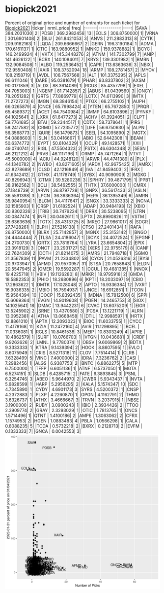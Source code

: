 # biopick2021
Percent of original price and number of entrants for each ticket for [Biopick2021](https://twitter.com/hashtag/Biopick2021)
|ticker |  nrml_price| freq|
|:------|-----------:|----:|
|SAVA   | 384.2031030|    2|
|PDSB   | 369.2982456|   13|
|EOLS   | 306.8750000|    1|
|VRNA   | 301.6901408|    2|
|BLU    | 261.8421053|    3|
|ANVS   | 211.2883313|    8|
|CYTK   | 209.9182163|    1|
|LQDA   | 209.6666667|    2|
|GERN   | 196.3190184|    1|
|ADMA   | 170.6161137|    1|
|CTIC   | 163.9880952|    1|
|MNKD   | 159.9378882|    1|
|BCYC   | 146.2499924|    4|
|VKTX   | 145.3448276|    2|
|ATNM   | 141.7302799|    7|
|ANIP   | 141.4626122|    1|
|BCRX   | 140.1084011|    7|
|KRYS   | 139.3301982|    1|
|BMRN   | 132.9084508|    1|
|ALBO   | 119.2536452|    1|
|CAPR   | 113.6363636|    3|
|NBIX   | 112.9550408|    1|
|XAIR   | 108.3752094|   18|
|ARMP   | 108.2781457|    2|
|MYOV   | 108.2158719|    1|
|AVDL   | 106.7567568|    3|
|ALT    | 101.3375295|    2|
|APLS   |  96.6111046|    1|
|DARE   |  95.0381679|    1|
|PHAR   |  93.8337802|    2|
|AXSM   |  90.0171859|    3|
|ALDX   |  88.3614089|    1|
|RCUS   |  85.4357798|    1|
|EXEL   |  84.7053003|    1|
|NGENF  |  81.7142857|    2|
|ABUS   |  81.0439560|    3|
|ONCY   |  78.2051282|    1|
|GRTS   |  77.8869779|    6|
|LCTX   |  74.6113990|    3|
|IMTX   |  71.2727273|    6|
|IMGN   |  69.3846154|    1|
|PTGX   |  66.2755102|    1|
|AUPH   |  66.0265879|    4|
|CNCE   |  65.7998424|    4|
|YTEN   |  65.7672850|    1|
|PRQR   |  65.4589372|    1|
|ACET   |  64.7540984|    2|
|IMMP   |  64.6103896|    2|
|PYNKF  |  64.1025641|    2|
|LXRX   |  61.6477273|    2|
|ACHV   |  61.3924051|    2|
|CLPT   |  59.7761685|    3|
|BTAI   |  59.2344517|    1|
|CDTX   |  58.7378641|    1|
|PIRS   |  58.2417582|    8|
|CRMD   |  57.7235772|    1|
|LIFE   |  56.6750630|    5|
|ALPN   |  56.3568773|    2|
|QURE   |  56.1479873|    1|
|SEEL   |  54.1095890|    2|
|MGTX   |  54.0888603|    1|
|SLN    |  53.0416667|    1|
|ABIO   |  52.6442308|    1|
|BEAM   |  50.6374772|    1|
|EYPT   |  50.6104329|    1|
|OCUP   |  49.1428571|    1|
|XXII   |  49.0740741|    2|
|RIGL   |  47.5504323|    2|
|FSTX   |  46.6304348|    2|
|SESN   |  46.2121212|    4|
|PRVB   |  46.1117196|    1|
|ORMP   |  45.7471264|    1|
|VTVT   |  45.5000000|    4|
|ACIU   |  44.9248120|    1|
|ARWR   |  44.4741389|    8|
|PLX    |  44.1340782|    2|
|NWBO   |  43.8271605|    9|
|ARDX   |  42.9675425|    2|
|AMRX   |  42.8278689|    1|
|CLSD   |  42.1216849|    4|
|IVA    |  41.8459403|    2|
|IFRX   |  41.6342412|    2|
|GTHX   |  41.1178749|    1|
|SYBX   |  40.9090909|    2|
|MDXG   |  40.8296943|    1|
|CTMX   |  39.5280236|    3|
|SPHRY  |  39.4871795|    1|
|PPBT   |  38.9162562|    1|
|BCLI   |  38.5462555|    3|
|THTX   |  37.6000000|    1|
|CMRX   |  37.1848739|    2|
|ARVN   |  36.8797728|    1|
|GNPX   |  36.5617433|    3|
|ASLN   |  36.5591398|    3|
|LPCN   |  36.3636364|    1|
|HEPA   |  36.1395349|    6|
|AMRN   |  35.9840954|    1|
|BLCM   |  34.4117647|    2|
|SNGX   |  33.3333333|    2|
|NCNA   |  32.1585903|    1|
|CRSP   |  31.6182524|    1|
|ADAP   |  30.9484193|   12|
|XBIO   |  30.9302326|    2|
|TRIB   |  30.7479224|    1|
|DRRX   |  30.5238095|    1|
|LTRN   |  30.0847474|    1|
|INFI   |  30.0492611|    1|
|LPTX   |  28.8990826|   11|
|VSTM   |  28.6363636|    3|
|TGTX   |  28.4313725|    8|
|MREO   |  27.9661017|    8|
|SDGR   |  27.7428261|    1|
|BLPH   |  27.5216138|    1|
|CTSO   |  27.2401434|    1|
|RAFA   |  26.8750000|    1|
|BLRX   |  25.7142857|    3|
|MGNX   |  25.3153142|    1|
|BNGO   |  24.4444444|    7|
|TLSA   |  24.4186047|    1|
|SCYX   |  24.4072524|    1|
|EPGNF  |  24.2700730|    1|
|GRTX   |  23.7816764|    1|
|LYRA   |  23.6654804|    2|
|EPIX   |  23.3918129|    3|
|ONCT   |  23.2931727|   52|
|XERS   |  22.9755179|    8|
|CANF   |  22.7624309|    2|
|DCTH   |  21.8214075|    3|
|AMRS   |  21.7948718|    1|
|SGMO   |  21.3567839|   11|
|PAVM   |  21.2334802|   58|
|CYCN   |  21.0526316|    3|
|BYSI   |  20.9703947|    1|
|AFMD   |  20.9570957|   31|
|STSA   |  20.7658643|    1|
|ELDN   |  20.5547945|    2|
|OMER   |  19.5592287|    1|
|OCUL   |  19.4681385|    1|
|NNOX   |  19.4225718|    1|
|VBIV   |  19.1126280|    8|
|MRKR   |  18.9795918|    2|
|GMDA   |  18.5882353|    3|
|PHIO   |  18.2680896|    6|
|KPTI   |  18.2033097|    9|
|CBIO   |  17.2863622|    1|
|DMTK   |  17.1028048|    2|
|APTO   |  16.9336384|   12|
|VXRT   |  16.9036335|    2|
|MBIO   |  16.7594937|    1|
|JNCE   |  16.6912851|    1|
|TCON   |  15.9564394|   10|
|COCP   |  15.8392435|    1|
|MDNA   |  15.7812500|    6|
|SPPI   |  15.6069364|    1|
|EVGN   |  14.9019608|    1|
|PGEN   |  14.2465753|    3|
|SIOX   |  14.1025641|   18|
|DMAC   |  13.9442231|    6|
|CVAC   |  13.6075209|    1|
|EIGR   |  13.5245902|    2|
|SRNE   |  13.4370580|    3|
|PCSA   |  13.1221719|    1|
|ALRN   |  13.0952381|    4|
|ATHA   |  13.0668458|    1|
|DTIL   |  12.9988597|    1|
|HRTX   |  12.8861010|    1|
|APTX   |  12.2093023|    1|
|BIOC   |  11.6033755|    1|
|CYCC   |  11.4178168|   11|
|KZIA   |  11.2472160|    4|
|AVIR   |  11.1298895|    1|
|BCEL   |  11.0336081|    1|
|RGLS   |  10.8461538|    3|
|MEIP   |  10.8303249|    4|
|APRE   |  10.4862579|    1|
|SURF   |  10.0766703|    1|
|VTGN   |  10.0436681|    3|
|CRDF   |   9.9262626|    2|
|LMNL   |   9.7780374|    1|
|OBSV   |   9.6069869|    2|
|BDTX   |   9.3333333|    1|
|KTRA   |   9.1439394|    2|
|HOOK   |   8.8607595|    1|
|EVLO   |   8.6075949|    1|
|CRIS   |   8.5271318|   11|
|CLOV   |   7.7514414|    1|
|CLRB   |   7.6328499|    5|
|VINC   |   7.4000000|    2|
|IDRA   |   7.3236762|    2|
|CASI   |   7.2982456|    1|
|ALGS   |   6.9387753|    2|
|BNTC   |   6.8862275|    5|
|MTP    |   6.7500000|    1|
|TFFP   |   6.6051136|    1|
|ATNF   |   6.5737050|    1|
|MGTA   |   6.5274151|    3|
|SLDB   |   6.4285715|    2|
|FATE   |   6.3893845|    3|
|PSNL   |   6.3254746|    3|
|ABEO   |   5.9644970|    2|
|CWBR   |   5.9343437|    1|
|NVTA   |   5.6828599|    1|
|HARP   |   5.2956295|    2|
|KALA   |   5.1574347|   10|
|SDC    |   4.7345890|    1|
|CYDY   |   4.6901173|    3|
|SYRS   |   4.5200372|    1|
|CNSP   |   4.2372883|    1|
|PLXP   |   4.2260870|    1|
|OPGN   |   4.1162791|    2|
|THMO   |   3.6326737|    1|
|ATHX   |   3.4666667|    3|
|TRVN   |   3.2037915|    1|
|NBSE   |   3.1900000|    2|
|RUBY   |   3.0900243|    1|
|IBIO   |   2.3934426|    2|
|TTOO   |   2.3909774|    2|
|GRAY   |   2.3293029|    1|
|OTIC   |   1.7813765|    1|
|ONCS   |   1.5714496|    1|
|QTNT   |   1.4100186|    2|
|AMPE   |   1.3063062|    2|
|CFRX   |   1.1574953|    2|
|HGEN   |   1.0883483|    4|
|PBLA   |   1.0566298|    1|
|CALA   |   0.8088235|    5|
|TCDA   |   0.5732218|    2|
|BXRX   |   0.2128713|    2|
|EVFM   |   0.1333333|    7|
|GNCA   |   0.0042553|    3|
![retvspicks](biopicks.png?raw=true)
